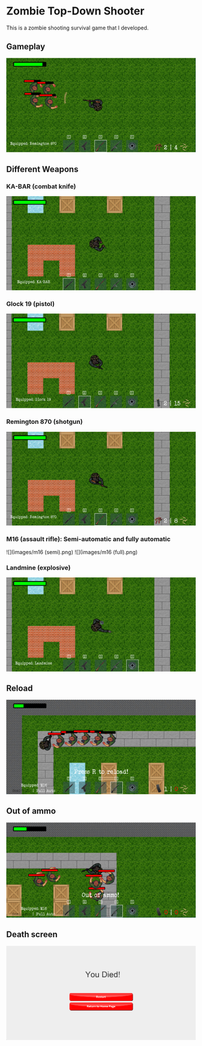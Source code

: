 # Zombie Top-Down Shooter
This is a zombie shooting survival game that I developed.

## Gameplay
![](images/gameplay.png)

## Different Weapons
### KA-BAR (combat knife)
![](images/kabar.png)

### Glock 19 (pistol)
![](images/glock.png)

### Remington 870 (shotgun)
![](images/remington.png)

### M16 (assault rifle): Semi-automatic and fully automatic
![](images/m16 (semi).png)
![](images/m16 (full).png)

### Landmine (explosive)
![](images/landmine.png)

## Reload
![](images/reload.png)

## Out of ammo
![](images/noammo.png)

## Death screen
![](images/death.png)
